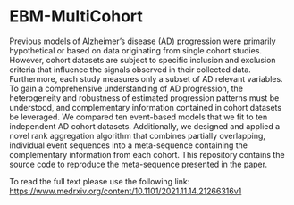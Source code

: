 # EBM-MultiCohort
Previous models of Alzheimer’s disease (AD) progression were primarily hypothetical or based on data originating from single cohort studies. However, cohort datasets are subject to specific inclusion and exclusion criteria that influence the signals observed in their collected data. Furthermore, each study measures only a subset of AD relevant variables. To gain a comprehensive understanding of AD progression, the heterogeneity and robustness of estimated progression patterns must be understood, and complementary information contained in cohort datasets be leveraged. We compared ten event-based models that we fit to ten independent AD cohort datasets. Additionally, we designed and applied a novel rank aggregation algorithm that combines partially overlapping, individual event sequences into a meta-sequence containing the complementary information from each cohort. 
This repository contains the source code to reproduce the meta-sequence presented in the paper. 

To read the full text please use the following link: https://www.medrxiv.org/content/10.1101/2021.11.14.21266316v1
